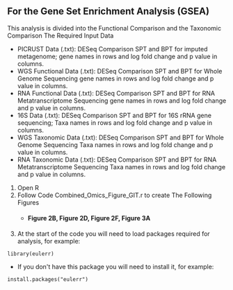## For the Gene Set Enrichment Analysis (GSEA)

This analysis is divided into the Functional Comparison and the Taxonomic Comparison
The Required Input Data
* PICRUST Data (.txt): DESeq Comparison SPT and BPT for imputed metagenome; gene names in rows and log fold change and p value in columns.
* WGS Functional Data (.txt): DESeq Comparison SPT and BPT for Whole Genome Sequencing gene names in rows and log fold change and p value in columns.
* RNA Functional Data (.txt): DESeq Comparison SPT and BPT for RNA Metatranscriptome Sequencing gene names in rows and log fold change and p value in columns.
* 16S Data (.txt): DESeq Comparison SPT and BPT for 16S rRNA gene sequencing; Taxa names in rows and log fold change and p value in columns.
* WGS Taxonomic Data (.txt): DESeq Comparison SPT and BPT for Whole Genome Sequencing Taxa names in rows and log fold change and p value in columns.
* RNA Taxonomic Data (.txt): DESeq Comparison SPT and BPT for RNA Metatranscriptome Sequencing Taxa names in rows and log fold change and p value in columns.

1. Open R
1. Follow Code Combined_Omics_Figure_GIT.r to create The Following Figures
    * #### Figure 2B, Figure 2D, Figure 2F, Figure 3A
1. At the start of the code you will need to load packages required for analysis, for example:
```
library(eulerr)
```
* If you don't have this package you will need to install it, for example:
```
install.packages("eulerr")

```
